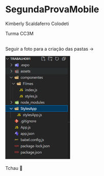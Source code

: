 # SegundaProvaMobile
<p>
  Kimberly Scaldaferro Colodeti<br />
</p>
<p>
  Turma CC3M<br /><br />
</p>
<p>
  Seguir a foto para a criação das pastas -><br />
</p>
<div>
<img src="https://github.com/KimberlyScaldaC/Trabalho01-Mobile/blob/main/Screenshot_27.png?raw=true" width="40%" />
</div>

<span>
<br />Tchau 👋 
</span>

